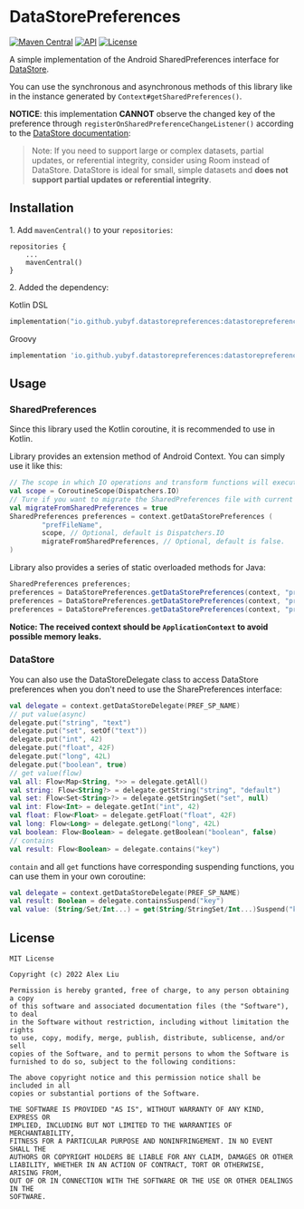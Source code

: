 # DataStorePreferences

[![Maven Central](https://img.shields.io/maven-central/v/io.github.yubyf.datastorepreferences/datastorepreferences?color=brightgreen&label=Maven%20Central)](https://search.maven.org/artifact/io.github.yubyf.datastorepreferences/datastorepreferences)
[![API](https://img.shields.io/badge/API-21%2B-blue.svg?style=flat)](https://developer.android.com/reference/android/os/Build.VERSION_CODES.html#LOLLIPOP)
[![License](https://img.shields.io/github/license/Yubyf/DataStorePreferences)](https://github.com/Yubyf/DataStorePreferences/blob/master/LICENSE)

A simple implementation of the Android SharedPreferences interface
for [DataStore](https://developer.android.google.cn/topic/libraries/architecture/datastore).

You can use the synchronous and asynchronous methods of this library like in the instance generated
by `Context#getSharedPreferences()`.

**NOTICE**: this implementation **CANNOT** observe the changed key of the preference
through `registerOnSharedPreferenceChangeListener()` according to
the [DataStore documentation](https://developer.android.google.cn/topic/libraries/architecture/datastore):

> Note: If you need to support large or complex datasets, partial updates, or referential integrity, consider using Room instead of DataStore. DataStore is ideal for small, simple datasets and **does not support partial updates or referential integrity**.

## Installation

1\. Add `mavenCentral()` to your `repositories`:

 ```
 repositories {
     ...
     mavenCentral()
 }
 ```

2\. Added the dependency:

Kotlin DSL

 ```Kotlin
 implementation("io.github.yubyf.datastorepreferences:datastorepreferences:$latest_version")
 ```

Groovy

 ```groovy
 implementation 'io.github.yubyf.datastorepreferences:datastorepreferences:${latest_version}'
 ```

## Usage

### SharedPreferences

Since this library used the Kotlin coroutine, it is recommended to use in Kotlin.

Library provides an extension method of Android Context. You can simply use it like this:

```Kotlin
// The scope in which IO operations and transform functions will execute.
val scope = CoroutineScope(Dispatchers.IO)
// Ture if you want to migrate the SharedPreferences file with current name to DataStore file.
val migrateFromSharedPreferences = true
SharedPreferences preferences = context.getDataStorePreferences (
        "prefFileName",
        scope, // Optional, default is Dispatchers.IO
        migrateFromSharedPreferences, // Optional, default is false.
)
```

Library also provides a series of static overloaded methods for Java:

```Java
SharedPreferences preferences;
preferences = DataStorePreferences.getDataStorePreferences(context, "prefFileName")
preferences = DataStorePreferences.getDataStorePreferences(context, "prefFileName", coroutineScope)
preferences = DataStorePreferences.getDataStorePreferences(context, "prefFileName", coroutineScope, true)
```

**Notice: The received context should be `ApplicationContext` to avoid possible memory leaks.**

### DataStore

You can also use the DataStoreDelegate class to access DataStore preferences when you don't need to
use the SharePreferences interface:

```kotlin
val delegate = context.getDataStoreDelegate(PREF_SP_NAME)
// put value(async)
delegate.put("string", "text")
delegate.put("set", setOf("text"))
delegate.put("int", 42)
delegate.put("float", 42F)
delegate.put("long", 42L)
delegate.put("boolean", true)
// get value(flow)
val all: Flow<Map<String, *>> = delegate.getAll()
val string: Flow<String?> = delegate.getString("string", "default")
val set: Flow<Set<String>?> = delegate.getStringSet("set", null)
val int: Flow<Int> = delegate.getInt("int", 42)
val float: Flow<Float> = delegate.getFloat("float", 42F)
val long: Flow<Long> = delegate.getLong("long", 42L)
val boolean: Flow<Boolean> = delegate.getBoolean("boolean", false)
// contains
val result: Flow<Boolean> = delegate.contains("key")
```

`contain` and all `get` functions have corresponding suspending functions, you can use them in your
own coroutine:

```Kotlin
val delegate = context.getDataStoreDelegate(PREF_SP_NAME)
val result: Boolean = delegate.containsSuspend("key")
val value: (String/Set/Int...) = get(String/StringSet/Int...)Suspend("key", defValue: (String/Set/Int...)(?))
```

## License

```
MIT License

Copyright (c) 2022 Alex Liu

Permission is hereby granted, free of charge, to any person obtaining a copy
of this software and associated documentation files (the "Software"), to deal
in the Software without restriction, including without limitation the rights
to use, copy, modify, merge, publish, distribute, sublicense, and/or sell
copies of the Software, and to permit persons to whom the Software is
furnished to do so, subject to the following conditions:

The above copyright notice and this permission notice shall be included in all
copies or substantial portions of the Software.

THE SOFTWARE IS PROVIDED "AS IS", WITHOUT WARRANTY OF ANY KIND, EXPRESS OR
IMPLIED, INCLUDING BUT NOT LIMITED TO THE WARRANTIES OF MERCHANTABILITY,
FITNESS FOR A PARTICULAR PURPOSE AND NONINFRINGEMENT. IN NO EVENT SHALL THE
AUTHORS OR COPYRIGHT HOLDERS BE LIABLE FOR ANY CLAIM, DAMAGES OR OTHER
LIABILITY, WHETHER IN AN ACTION OF CONTRACT, TORT OR OTHERWISE, ARISING FROM,
OUT OF OR IN CONNECTION WITH THE SOFTWARE OR THE USE OR OTHER DEALINGS IN THE
SOFTWARE.
```

